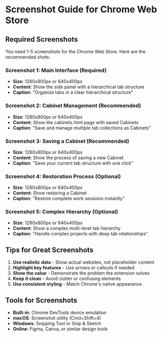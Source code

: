 # Screenshot Guide for Chrome Web Store

## Required Screenshots

You need 1-5 screenshots for the Chrome Web Store. Here are the recommended shots:

### Screenshot 1: Main Interface (Required)
- **Size**: 1280x800px or 640x400px
- **Content**: Show the side panel with a hierarchical tab structure
- **Caption**: "Organize tabs in a clear hierarchical structure"

### Screenshot 2: Cabinet Management (Recommended)
- **Size**: 1280x800px or 640x400px  
- **Content**: Show the cabinets.html page with saved Cabinets
- **Caption**: "Save and manage multiple tab collections as Cabinets"

### Screenshot 3: Saving a Cabinet (Recommended)
- **Size**: 1280x800px or 640x400px
- **Content**: Show the process of saving a new Cabinet
- **Caption**: "Save your current tab structure with one click"

### Screenshot 4: Restoration Process (Optional)
- **Size**: 1280x800px or 640x400px
- **Content**: Show restoring a Cabinet
- **Caption**: "Restore complete work sessions instantly"

### Screenshot 5: Complex Hierarchy (Optional)
- **Size**: 1280x800px or 640x400px
- **Content**: Show a complex multi-level tab hierarchy
- **Caption**: "Handle complex projects with deep tab relationships"

## Tips for Great Screenshots

1. **Use realistic data** - Show actual websites, not placeholder content
2. **Highlight key features** - Use arrows or callouts if needed
3. **Show the value** - Demonstrate the problem the extension solves
4. **Keep it clean** - Avoid clutter or confusing elements
5. **Use consistent styling** - Match Chrome's native appearance

## Tools for Screenshots

- **Built-in**: Chrome DevTools device emulation
- **macOS**: Screenshot utility (Cmd+Shift+4)
- **Windows**: Snipping Tool or Snip & Sketch
- **Online**: Figma, Canva, or similar design tools